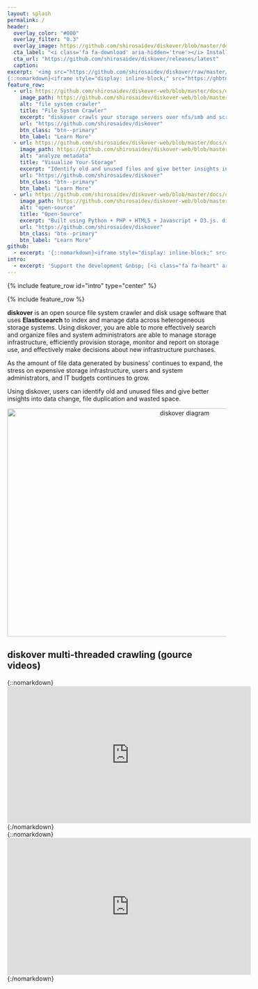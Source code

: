 ```yaml
---
layout: splash
permalink: /
header:
  overlay_color: "#000"
  overlay_filter: "0.3"
  overlay_image: https://github.com/shirosaidev/diskover/blob/master/docs/_pages/heatmap.png?raw=true
  cta_label: "<i class='fa fa-download' aria-hidden='true'></i> Install Now"
  cta_url: "https://github.com/shirosaidev/diskover/releases/latest"
  caption:
excerpt: '<img src="https://github.com/shirosaidev/diskover/raw/master/docs/diskover.png?raw=true" style="width: 183px; float: left; margin: 0px 30px 10px 0px;">File system crawler, storage search engine and analytics software powered by Elasticsearch to help visualize and manage your disk space usage.<br /> <small><a href="https://github.com/shirosaidev/diskover/releases/tag/v1.5.0-beta.3">Latest release v1.5.0-beta.3</a></small><br /><br />
{::nomarkdown}<iframe style="display: inline-block;" src="https://ghbtns.com/github-btn.html?user=shirosaidev&repo=diskover&type=star&count=true&size=large" frameborder="0" scrolling="0" width="160px" height="30px"></iframe> <iframe style="display: inline-block;" src="https://ghbtns.com/github-btn.html?user=shirosaidev&repo=diskover&type=fork&count=true&size=large" frameborder="0" scrolling="0" width="158px" height="30px"></iframe>{:/nomarkdown}'
feature_row:
  - url: https://github.com/shirosaidev/diskover-web/blob/master/docs/diskover-web-filetree-screenshot.png?raw=true
    image_path: https://github.com/shirosaidev/diskover-web/blob/master/docs/diskover-web-filetree-screenshot.png?raw=true
    alt: "file system crawler"
    title: "File System Crawler"
    excerpt: "diskover crawls your storage servers over nfs/smb and scrapes file/directory meta data into Elasticsearch."
    url: "https://github.com/shirosaidev/diskover"
    btn_class: "btn--primary"
    btn_label: "Learn More"
  - url: https://github.com/shirosaidev/diskover-web/blob/master/docs/diskover-web-dashboard-screenshot.png?raw=true
    image_path: https://github.com/shirosaidev/diskover-web/blob/master/docs/diskover-web-dashboard-screenshot.png?raw=true
    alt: "analyze metadata"
    title: "Visualize Your Storage"
    excerpt: "Identify old and unused files and give better insights into data change, duplicate files and wasted disk space."
    url: "https://github.com/shirosaidev/diskover"
    btn_class: "btn--primary"
    btn_label: "Learn More"
  - url: https://github.com/shirosaidev/diskover-web/blob/master/docs/diskover-web-treemap-screenshot.png?raw=true
    image_path: https://github.com/shirosaidev/diskover-web/blob/master/docs/diskover-web-treemap-screenshot.png?raw=true
    alt: "open-source"
    title: "Open-Source"
    excerpt: "Built using Python + PHP + HTML5 + Javascript + D3.js. diskover runs on Linux and macOS."
    url: "https://github.com/shirosaidev/diskover"
    btn_class: "btn--primary"
    btn_label: "Learn More"
github:
  - excerpt: '{::nomarkdown}<iframe style="display: inline-block;" src="https://ghbtns.com/github-btn.html?user=shirosaidev&repo=diskover&type=star&count=true&size=large" frameborder="0" scrolling="0" width="160px" height="30px"></iframe> <iframe style="display: inline-block;" src="https://ghbtns.com/github-btn.html?user=shirosaidev&repo=diskover&type=fork&count=true&size=large" frameborder="0" scrolling="0" width="158px" height="30px"></iframe>{:/nomarkdown}'
intro:
  - excerpt: 'Support the development &nbsp; [<i class="fa fa-heart" aria-hidden="true"></i> Sponsor Patreon](https://www.patreon.com/diskover){: .btn .btn--primary} [<i class="fa fa-credit-card" aria-hidden="true"></i> Donate PayPal](https://www.paypal.com/cgi-bin/webscr?cmd=_s-xclick&hosted_button_id=CLF223XAS4W72){: .btn .btn--primary}'
---
```


{% include feature_row id="intro" type="center" %}

{% include feature_row %}

<p><strong>diskover</strong> is an open source file system crawler and disk usage software that uses <strong>Elasticsearch</strong> to index and manage data across heterogeneous storage systems. Using diskover, you are able to more effectively search and organize files and system administrators are able to manage storage infrastructure, efficiently provision storage, monitor and report on storage use, and effectively make decisions about new infrastructure purchases.</p>
<p>As the amount of file data generated by business' continues to expand, the stress on expensive storage infrastructure, users and system administrators, and IT budgets continues to grow.</p>
<p>Using diskover, users can identify old and unused files and give better insights into data change, file duplication and wasted space.</p>
<div align="center"><img src="https://github.com/shirosaidev/diskover/blob/master/docs/diskover-diagram1-dark.png?raw=true" alt="diskover diagram" width="800" height="525"/></div>
<h2>diskover multi-threaded crawling (gource videos)</h2>
{::nomarkdown}<iframe width="560" height="315" src="https://www.youtube.com/embed/qKLJjZ0TMqA?rel=0" frameborder="0" allow="autoplay; encrypted-media" allowfullscreen></iframe>{:/nomarkdown}<br />
{::nomarkdown}<iframe width="560" height="315" src="https://www.youtube.com/embed/InlfK8GQ-kM?rel=0" frameborder="0" allow="autoplay; encrypted-media" allowfullscreen></iframe>{:/nomarkdown}
